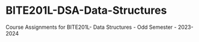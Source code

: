 # BITE201L-DSA-Data-Structures
Course Assignments for BITE201L- Data Structures - Odd Semester - 2023-2024
